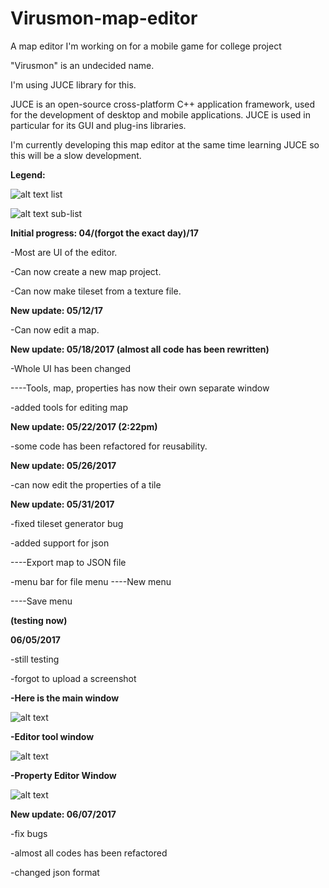 # Virusmon-map-editor
A map editor I'm working on for a mobile game for college project

"Virusmon" is an undecided name. 

I'm using JUCE library for this. 

JUCE is an open-source cross-platform C++ application framework, used for the development of desktop and mobile applications. JUCE is used in particular for its GUI and plug-ins libraries.

I'm currently developing this map editor at the same time learning JUCE so this will be a slow development.


<b>Legend:</b>

![alt text](http://i.imgur.com/3vZfR47.png) list


![alt text](http://i.imgur.com/DB79uf1.png) sub-list


<b>Initial progress: 04/(forgot the exact day)/17</b>

-Most are UI of the editor.

-Can now create a new map project.

-Can now make tileset from a texture file. 

<b>New update: 05/12/17</b>

-Can now edit a map.

<b>New update: 05/18/2017 (almost all code has been rewritten)</b>

-Whole UI has been changed

----Tools, map, properties has now their own separate window

-added tools for editing map

<b>New update: 05/22/2017 (2:22pm)</b>

-some code has been refactored for reusability.

<b>New update: 05/26/2017</b>

-can now edit the properties of a tile

<b>New update: 05/31/2017</b>

-fixed tileset generator bug

-added support for json

----Export map to JSON file

-menu bar for file menu 
----New menu

----Save menu

<b>(testing now)</b>

<b>06/05/2017</b>

-still testing

-forgot to upload a screenshot

<b> -Here is the main window </b>

![alt text](http://i.imgur.com/46A8jvm.png)

<b> -Editor tool window </b>

![alt text](http://i.imgur.com/prwaZJq.png)

<b> -Property Editor Window </b>

![alt text](https://puu.sh/wbpa8/ba08c0683d.png)

<b>New update: 06/07/2017</b>

-fix bugs

-almost all codes has been refactored

-changed json format




   
     
